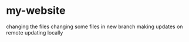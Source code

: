 # my-website
changing the files
changing some files in new branch
making updates on remote
updating locally